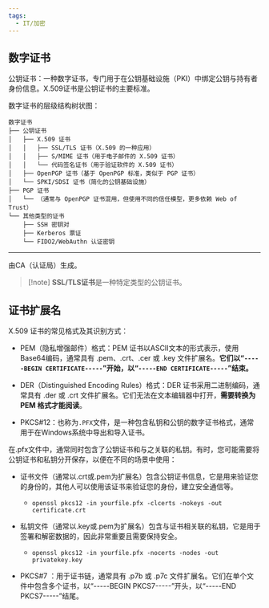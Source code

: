 ```yaml
---
tags:
  - IT/加密
---
```


## 数字证书

公钥证书：一种数字证书，专门用于在公钥基础设施（PKI）中绑定公钥与持有者身份信息。X.509证书是公钥证书的主要标准。

数字证书的层级结构树状图：
```GPT
数字证书
├── 公钥证书
│   ├── X.509 证书
│   │   ├── SSL/TLS 证书（X.509 的一种应用）
│   │   ├── S/MIME 证书（用于电子邮件的 X.509 证书）
│   │   └── 代码签名证书（用于验证软件的 X.509 证书）
│   ├── OpenPGP 证书（基于 OpenPGP 标准，类似于 PGP 证书）
│   └── SPKI/SDSI 证书（简化的公钥基础设施）
├── PGP 证书
│   └── （通常与 OpenPGP 证书混用，但使用不同的信任模型，更多依赖 Web of Trust）
└── 其他类型的证书
    ├── SSH 密钥对
    ├── Kerberos 票证
    └── FIDO2/WebAuthn 认证密钥
```

---


由CA（认证局）生成。


> [!note] **SSL/TLS证书**是一种特定类型的公钥证书。


## 证书扩展名

X.509 证书的常见格式及其识别方式：

- PEM（隐私增强邮件）格式：PEM 证书以ASCII文本的形式表示，使用Base64编码，通常具有 .pem、.crt、.cer 或 .key 文件扩展名。**它们以“`-----BEGIN CERTIFICATE-----`”开始，以“`-----END CERTIFICATE-----`”结束。**

- DER（Distinguished Encoding Rules）格式：DER 证书采用二进制编码，通常具有 .der 或 .crt 文件扩展名。它们无法在文本编辑器中打开，**需要转换为 PEM 格式才能阅读**。

- PKCS#12：也称为`.PFX`文件，是一种包含私钥和公钥的数字证书格式，通常用于在Windows系统中导出和导入证书。

在.pfx文件中，通常同时包含了公钥证书和与之关联的私钥。有时，您可能需要将公钥证书和私钥分开保存，以便在不同的场景中使用：

- 证书文件（通常以.crt或.pem为扩展名）包含公钥证书信息，它是用来验证您的身份的，其他人可以使用该证书来验证您的身份，建立安全通信等。
	- `openssl pkcs12 -in yourfile.pfx -clcerts -nokeys -out certificate.crt`
- 私钥文件（通常以.key或.pem为扩展名）包含与证书相关联的私钥，它是用于签署和解密数据的，因此非常重要且需要保持安全。
	- `openssl pkcs12 -in yourfile.pfx -nocerts -nodes -out privatekey.key`

- PKCS#7 ：用于证书链，通常具有 .p7b 或 .p7c 文件扩展名。它们在单个文件中包含多个证书，以“-----BEGIN PKCS7-----”开头，以“-----END PKCS7-----”结尾。
